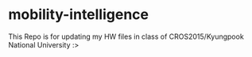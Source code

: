 # mobility-intelligence
This Repo is for updating my HW files in class of CROS2015/Kyungpook National University
:>
